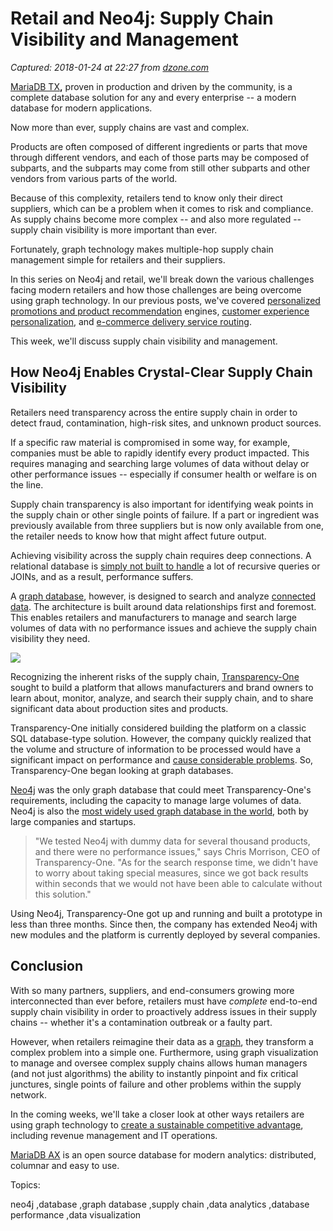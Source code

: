 # Retail and Neo4j: Supply Chain Visibility and Management

_Captured: 2018-01-24 at 22:27 from [dzone.com](https://dzone.com/articles/retail-amp-neo4j-supply-chain-visibility-amp-manag?edition=357095&utm_source=Weekly%20Digest&utm_medium=email&utm_campaign=Weekly%20Digest%202018-01-24)_

[MariaDB TX](https://dzone.com/go?i=272449&u=https%3A%2F%2Fmariadb.com%2Fproducts%2Fsolutions%2Foltp-database-tx)**,** proven in production and driven by the community, is a complete database solution for any and every enterprise -- a modern database for modern applications.

Now more than ever, supply chains are vast and complex.

Products are often composed of different ingredients or parts that move through different vendors, and each of those parts may be composed of subparts, and the subparts may come from still other subparts and other vendors from various parts of the world.

Because of this complexity, retailers tend to know only their direct suppliers, which can be a problem when it comes to risk and compliance. As supply chains become more complex -- and also more regulated -- supply chain visibility is more important than ever.

Fortunately, graph technology makes multiple-hop supply chain management simple for retailers and their suppliers.

In this series on Neo4j and retail, we'll break down the various challenges facing modern retailers and how those challenges are being overcome using graph technology. In our previous posts, we've covered [personalized promotions and product recommendation](https://neo4j.com/blog/retail-neo4j-personalized-promotion-product-recommendations/?ref=blog) engines, [customer experience personalization](https://neo4j.com/blog/retail-neo4j-customer-experience-personalization/?ref=blog), and [e-commerce delivery service routing](https://neo4j.com/blog/retail-neo4j-ecommerce-delivery-service-routing/?ref=blog).

This week, we'll discuss supply chain visibility and management.

## How Neo4j Enables Crystal-Clear Supply Chain Visibility

Retailers need transparency across the entire supply chain in order to detect fraud, contamination, high-risk sites, and unknown product sources.

If a specific raw material is compromised in some way, for example, companies must be able to rapidly identify every product impacted. This requires managing and searching large volumes of data without delay or other performance issues -- especially if consumer health or welfare is on the line.

Supply chain transparency is also important for identifying weak points in the supply chain or other single points of failure. If a part or ingredient was previously available from three suppliers but is now only available from one, the retailer needs to know how that might affect future output.

Achieving visibility across the supply chain requires deep connections. A relational database is [simply not built to handle](https://neo4j.com/blog/rdbms-sabotage-query-performance/?ref=blog) a lot of recursive queries or JOINs, and as a result, performance suffers.

A [graph database](https://neo4j.com/blog/why-graph-databases-are-the-future/?ref=blog/#definition), however, is designed to search and analyze [connected data](https://neo4j.com/blog/why-graph-data-relationships-matter/?ref=blog). The architecture is built around data relationships first and foremost. This enables retailers and manufacturers to manage and search large volumes of data with no performance issues and achieve the supply chain visibility they need.

![](https://s3.amazonaws.com/dev.assets.neo4j.com/wp-content/uploads/20180122024842/transparency-one-neo4j-case-study-300x69.png)

Recognizing the inherent risks of the supply chain, [Transparency-One](https://www.transparency-one.com/) sought to build a platform that allows manufacturers and brand owners to learn about, monitor, analyze, and search their supply chain, and to share significant data about production sites and products.

Transparency-One initially considered building the platform on a classic SQL database-type solution. However, the company quickly realized that the volume and structure of information to be processed would have a significant impact on performance and [cause considerable problems](https://neo4j.com/resources/rdbms-developer-graph-white-paper/?ref=blog). So, Transparency-One began looking at graph databases.

[Neo4j](https://neo4j.com/product/?ref=blog) was the only graph database that could meet Transparency-One's requirements, including the capacity to manage large volumes of data. Neo4j is also the [most widely used graph database in the world](https://db-engines.com/en/ranking/graph+dbms), both by large companies and startups.

> "We tested Neo4j with dummy data for several thousand products, and there were no performance issues," says Chris Morrison, CEO of Transparency-One. "As for the search response time, we didn't have to worry about taking special measures, since we got back results within seconds that we would not have been able to calculate without this solution."

Using Neo4j, Transparency-One got up and running and built a prototype in less than three months. Since then, the company has extended Neo4j with new modules and the platform is currently deployed by several companies.

## Conclusion

With so many partners, suppliers, and end-consumers growing more interconnected than ever before, retailers must have _complete_ end-to-end supply chain visibility in order to proactively address issues in their supply chains -- whether it's a contamination outbreak or a faulty part.

However, when retailers reimagine their data as a [graph](https://neo4j.com/why-graph-databases/?ref=blog), they transform a complex problem into a simple one. Furthermore, using graph visualization to manage and oversee complex supply chains allows human managers (and not just algorithms) the ability to instantly pinpoint and fix critical junctures, single points of failure and other problems within the supply network.

In the coming weeks, we'll take a closer look at other ways retailers are using graph technology to [create a sustainable competitive advantage](http://neo4j.com/resources/wp-sustainable-competitive-advantage/?ref=blog), including revenue management and IT operations.

[MariaDB AX](https://dzone.com/go?i=272450&u=https%3A%2F%2Fmariadb.com%2Fproducts%2Fsolutions%2Folap-database-ax%2520) is an open source database for modern analytics: distributed, columnar and easy to use.

Topics:

neo4j ,database ,graph database ,supply chain ,data analytics ,database performance ,data visualization

